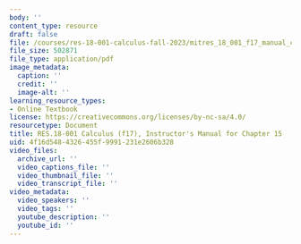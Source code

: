 ```yaml
---
body: ''
content_type: resource
draft: false
file: /courses/res-18-001-calculus-fall-2023/mitres_18_001_f17_manual_ch15.pdf
file_size: 502871
file_type: application/pdf
image_metadata:
  caption: ''
  credit: ''
  image-alt: ''
learning_resource_types:
- Online Textbook
license: https://creativecommons.org/licenses/by-nc-sa/4.0/
resourcetype: Document
title: RES.18-001 Calculus (f17), Instructor's Manual for Chapter 15
uid: 4f16d548-4326-455f-9991-231e2606b328
video_files:
  archive_url: ''
  video_captions_file: ''
  video_thumbnail_file: ''
  video_transcript_file: ''
video_metadata:
  video_speakers: ''
  video_tags: ''
  youtube_description: ''
  youtube_id: ''
---
```

